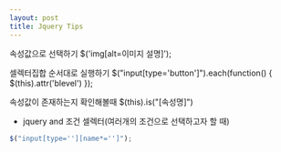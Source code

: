 ```yaml
---
layout: post
title: Jquery Tips
---
```


속성값으로 선택하기
$('img[alt=이미지 설명]');

셀렉터집합 순서대로 실행하기
$("input[type='button']").each(function() {
  	$(this).attr('blevel')
});

속성값이 존재하는지 확인해볼때
$(this).is("[속성명]")

- jquery and 조건 셀렉터(여러개의 조건으로 선택하고자 할 때)
```javascript
$("input[type=''][name*='']");
```
